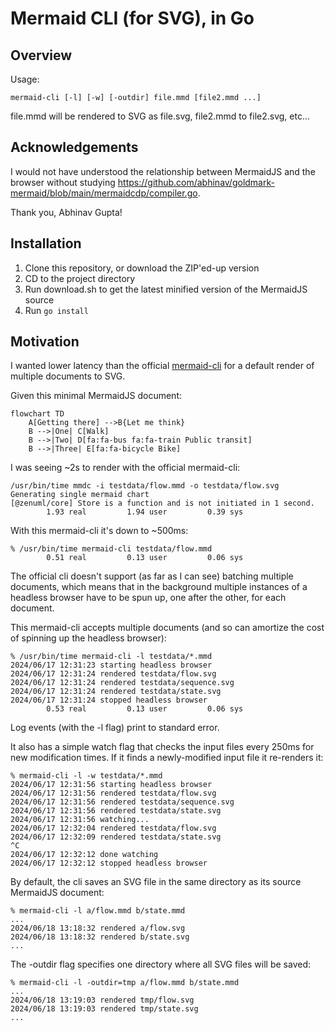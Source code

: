 # Mermaid CLI (for SVG), in Go

## Overview

Usage:

```
mermaid-cli [-l] [-w] [-outdir] file.mmd [file2.mmd ...]
```

file.mmd will be rendered to SVG as file.svg, file2.mmd to file2.svg, etc...

## Acknowledgements

I would not have understood the relationship between MermaidJS and the browser without studying <https://github.com/abhinav/goldmark-mermaid/blob/main/mermaidcdp/compiler.go>.

Thank you, Abhinav Gupta!

## Installation

1. Clone this repository, or download the ZIP'ed-up version
2. CD to the project directory
3. Run download.sh to get the latest minified version of the MermaidJS source
4. Run `go install`

## Motivation

I wanted lower latency than the official [mermaid-cli](https://github.com/mermaid-js/mermaid-cli) for a default render of multiple documents to SVG.

Given this minimal MermaidJS document:

```mermaid
flowchart TD
    A[Getting there] -->B{Let me think}
    B -->|One| C[Walk]
    B -->|Two| D[fa:fa-bus fa:fa-train Public transit]
    B -->|Three| E[fa:fa-bicycle Bike]
```

I was seeing ~2s to render with the official mermaid-cli:

```none
/usr/bin/time mmdc -i testdata/flow.mmd -o testdata/flow.svg
Generating single mermaid chart
[@zenuml/core] Store is a function and is not initiated in 1 second.
        1.93 real         1.94 user         0.39 sys
```

With this mermaid-cli it's down to ~500ms:

```none
% /usr/bin/time mermaid-cli testdata/flow.mmd
        0.51 real         0.13 user         0.06 sys
```

The official cli doesn't support (as far as I can see) batching multiple documents, which means that in the background multiple instances of a headless browser have to be spun up, one after the other, for each document.

This mermaid-cli accepts multiple documents (and so can amortize the cost of spinning up the headless browser):

```none
% /usr/bin/time mermaid-cli -l testdata/*.mmd
2024/06/17 12:31:23 starting headless browser
2024/06/17 12:31:24 rendered testdata/flow.svg
2024/06/17 12:31:24 rendered testdata/sequence.svg
2024/06/17 12:31:24 rendered testdata/state.svg
2024/06/17 12:31:24 stopped headless browser
        0.53 real         0.13 user         0.06 sys
```

Log events (with the -l flag) print to standard error.

It also has a simple watch flag that checks the input files every 250ms for new modification times.  If it finds a newly-modified input file it re-renders it:

```none
% mermaid-cli -l -w testdata/*.mmd
2024/06/17 12:31:56 starting headless browser
2024/06/17 12:31:56 rendered testdata/flow.svg
2024/06/17 12:31:56 rendered testdata/sequence.svg
2024/06/17 12:31:56 rendered testdata/state.svg
2024/06/17 12:31:56 watching...
2024/06/17 12:32:04 rendered testdata/flow.svg
2024/06/17 12:32:09 rendered testdata/state.svg
^C
2024/06/17 12:32:12 done watching
2024/06/17 12:32:12 stopped headless browser
```

By default, the cli saves an SVG file in the same directory as its source MermaidJS document:

```none
% mermaid-cli -l a/flow.mmd b/state.mmd
...
2024/06/18 13:18:32 rendered a/flow.svg
2024/06/18 13:18:32 rendered b/state.svg
...
```

The -outdir flag specifies one directory where all SVG files will be saved:

```none
% mermaid-cli -l -outdir=tmp a/flow.mmd b/state.mmd
...
2024/06/18 13:19:03 rendered tmp/flow.svg
2024/06/18 13:19:03 rendered tmp/state.svg
...
```
